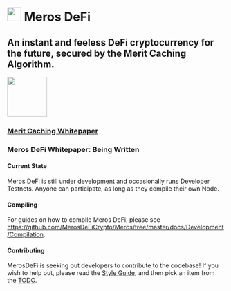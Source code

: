 # <img src="https://github.com/MerosDeFiCrypto/Meros/raw/master/logos/coin.png" height="32px" width="32px"/> Meros DeFi

## An instant and feeless DeFi cryptocurrency for the future, secured by the Merit Caching Algorithm.

<a href="https://discord.gg/nZmdWGA"><img src="https://discordapp.com/assets/e05ead6e6ebc08df9291738d0aa6986d.png" height=92 width=92/></a>

### [Merit Caching Whitepaper](https://github.com/MerosCrypto/Merit-Caching)
### Meros DeFi Whitepaper: Being  Written

#### Current State

Meros DeFi is still under development and occasionally runs Developer Testnets. Anyone can participate, as long as they compile their own Node.

#### Compiling

For guides on how to compile Meros DeFi, please see https://github.com/MerosDeFiCrypto/Meros/tree/master/docs/Development/Compilation.

#### Contributing

MerosDeFi is seeking out developers to contribute to the codebase! If you wish to help out, please read the [Style Guide](https://github.com/MerosDeFiCrypto/Meros/tree/master/docs/Development/NimStyleGuide.md), and then pick an item from the [TODO](https://github.com/MerosDeFiCrypto/Meros/tree/master/docs/Development/TODO.md).
